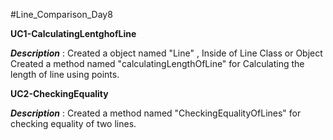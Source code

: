 #Line_Comparison_Day8

**UC1-CalculatingLentghofLine**

_**Description**_ : Created a object named "Line" , Inside of Line Class or Object Created a method named "calculatingLengthOfLine" for Calculating the length of line using points.

**UC2-CheckingEquality**

_**Description**_ : Created a method named "CheckingEqualityOfLines" for checking equality of two lines.

